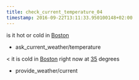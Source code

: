 ```yaml
---
title: check_current_temperature_04
timestamp: 2016-09-22T13:11:33.950100148+02:00
---
```


is it hot or cold in [Boston](city)
* ask_current_weather/temperature

< it is cold in [Boston](city) right now at [35](temperature) degrees
* provide_weather/current
